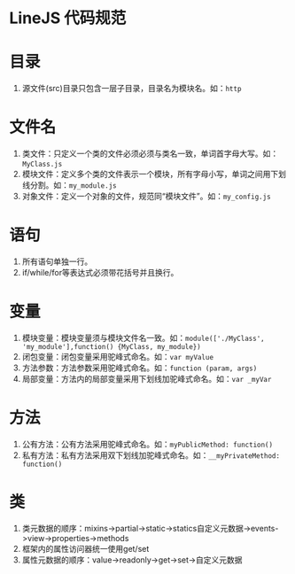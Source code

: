 LineJS 代码规范
==============

# 目录
1. 源文件(src)目录只包含一层子目录，目录名为模块名。如：`http`

# 文件名
1. 类文件：只定义一个类的文件必须必须与类名一致，单词首字母大写。如：`MyClass.js`
2. 模块文件：定义多个类的文件表示一个模块，所有字母小写，单词之间用下划线分割。如：`my_module.js`
3. 对象文件：定义一个对象的文件，规范同“模块文件”。如：`my_config.js`

# 语句
1. 所有语句单独一行。
2. if/while/for等表达式必须带花括号并且换行。

# 变量
1. 模块变量：模块变量须与模块文件名一致。如：`module(['./MyClass', 'my_module'],function() {MyClass, my_module})`
2. 闭包变量：闭包变量采用驼峰式命名。如：`var myValue`
3. 方法参数：方法参数采用驼峰式命名。如：`function (param, args)`
4. 局部变量：方法内的局部变量采用下划线加驼峰式命名。如：`var _myVar`

# 方法
1. 公有方法：公有方法采用驼峰式命名。如：`myPublicMethod: function()`
2. 私有方法：私有方法采用双下划线加驼峰式命名。如：`__myPrivateMethod: function()`

# 类
1. 类元数据的顺序：mixins->partial->static->statics自定义元数据->events->view->properties->methods
2. 框架内的属性访问器统一使用get/set
3. 属性元数据的顺序：value->readonly->get->set->自定义元数据